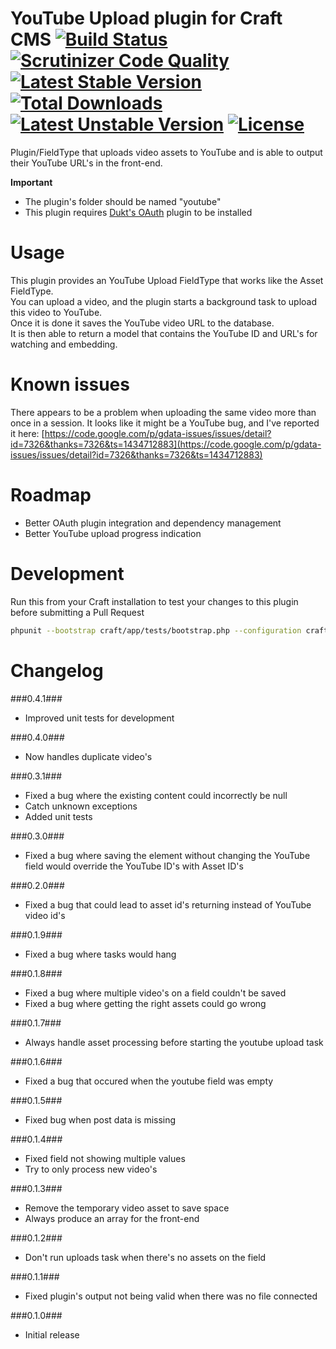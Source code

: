 YouTube Upload plugin for Craft CMS [![Build Status](https://travis-ci.org/boboldehampsink/youtube.svg?branch=develop)](https://travis-ci.org/boboldehampsink/youtube) [![Scrutinizer Code Quality](https://scrutinizer-ci.com/g/boboldehampsink/youtube/badges/quality-score.png?b=develop)](https://scrutinizer-ci.com/g/boboldehampsink/youtube/?branch=develop) [![Latest Stable Version](https://poser.pugx.org/boboldehampsink/youtube/v/stable)](https://packagist.org/packages/boboldehampsink/youtube) [![Total Downloads](https://poser.pugx.org/boboldehampsink/youtube/downloads)](https://packagist.org/packages/boboldehampsink/youtube) [![Latest Unstable Version](https://poser.pugx.org/boboldehampsink/youtube/v/unstable)](https://packagist.org/packages/boboldehampsink/youtube) [![License](https://poser.pugx.org/boboldehampsink/youtube/license)](https://packagist.org/packages/boboldehampsink/youtube)
=================

Plugin/FieldType that uploads video assets to YouTube and is able to output their YouTube URL's in the front-end.

__Important__  
 - The plugin's folder should be named "youtube"  
 - This plugin requires [Dukt's OAuth](https://dukt.net/craft/oauth) plugin to be installed

Usage
=================
This plugin provides an YouTube Upload FieldType that works like the Asset FieldType.  
You can upload a video, and the plugin starts a background task to upload this video to YouTube.  
Once it is done it saves the YouTube video URL to the database.  
It is then able to return a model that contains the YouTube ID and URL's for watching and embedding.

Known issues
=================
There appears to be a problem when uploading the same video more than once in a session.
It looks like it might be a YouTube bug, and I've reported it here: [https://code.google.com/p/gdata-issues/issues/detail?id=7326&thanks=7326&ts=1434712883](https://code.google.com/p/gdata-issues/issues/detail?id=7326&thanks=7326&ts=1434712883)

Roadmap
=================
 - Better OAuth plugin integration and dependency management
 - Better YouTube upload progress indication

Development
=================
Run this from your Craft installation to test your changes to this plugin before submitting a Pull Request
```bash
phpunit --bootstrap craft/app/tests/bootstrap.php --configuration craft/plugins/youtube/phpunit.xml.dist --coverage-clover coverage.clover craft/plugins/youtube/tests
```

Changelog
=================
###0.4.1###
 - Improved unit tests for development

###0.4.0###
 - Now handles duplicate video's

###0.3.1###
 - Fixed a bug where the existing content could incorrectly be null
 - Catch unknown exceptions
 - Added unit tests

###0.3.0###
 - Fixed a bug where saving the element without changing the YouTube field would override the YouTube ID's with Asset ID's

###0.2.0###
 - Fixed a bug that could lead to asset id's returning instead of YouTube video id's

###0.1.9###
 - Fixed a bug where tasks would hang

###0.1.8###
 - Fixed a bug where multiple video's on a field couldn't be saved
 - Fixed a bug where getting the right assets could go wrong

###0.1.7###
 - Always handle asset processing before starting the youtube upload task

###0.1.6###
 - Fixed a bug that occured when the youtube field was empty

###0.1.5###
 - Fixed bug when post data is missing

###0.1.4###
 - Fixed field not showing multiple values
 - Try to only process new video's

###0.1.3###
 - Remove the temporary video asset to save space
 - Always produce an array for the front-end

###0.1.2###
 - Don't run uploads task when there's no assets on the field

###0.1.1###
 - Fixed plugin's output not being valid when there was no file connected

###0.1.0###
 - Initial release
